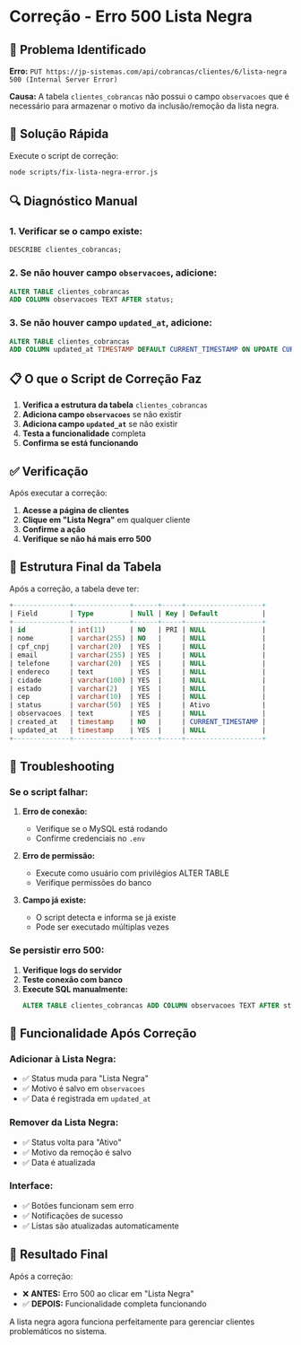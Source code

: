 # Correção - Erro 500 Lista Negra

## 🚨 Problema Identificado

**Erro:** `PUT https://jp-sistemas.com/api/cobrancas/clientes/6/lista-negra 500 (Internal Server Error)`

**Causa:** A tabela `clientes_cobrancas` não possui o campo `observacoes` que é necessário para armazenar o motivo da inclusão/remoção da lista negra.

## 🔧 Solução Rápida

Execute o script de correção:

```bash
node scripts/fix-lista-negra-error.js
```

## 🔍 Diagnóstico Manual

### 1. Verificar se o campo existe:
```sql
DESCRIBE clientes_cobrancas;
```

### 2. Se não houver campo `observacoes`, adicione:
```sql
ALTER TABLE clientes_cobrancas 
ADD COLUMN observacoes TEXT AFTER status;
```

### 3. Se não houver campo `updated_at`, adicione:
```sql
ALTER TABLE clientes_cobrancas 
ADD COLUMN updated_at TIMESTAMP DEFAULT CURRENT_TIMESTAMP ON UPDATE CURRENT_TIMESTAMP;
```

## 📋 O que o Script de Correção Faz

1. **Verifica a estrutura da tabela** `clientes_cobrancas`
2. **Adiciona campo `observacoes`** se não existir
3. **Adiciona campo `updated_at`** se não existir
4. **Testa a funcionalidade** completa
5. **Confirma se está funcionando**

## ✅ Verificação

Após executar a correção:

1. **Acesse a página de clientes**
2. **Clique em "Lista Negra"** em qualquer cliente
3. **Confirme a ação**
4. **Verifique se não há mais erro 500**

## 🔧 Estrutura Final da Tabela

Após a correção, a tabela deve ter:

```sql
+--------------+--------------+------+-----+-------------------+
| Field        | Type         | Null | Key | Default           |
+--------------+--------------+------+-----+-------------------+
| id           | int(11)      | NO   | PRI | NULL              |
| nome         | varchar(255) | NO   |     | NULL              |
| cpf_cnpj     | varchar(20)  | YES  |     | NULL              |
| email        | varchar(255) | YES  |     | NULL              |
| telefone     | varchar(20)  | YES  |     | NULL              |
| endereco     | text         | YES  |     | NULL              |
| cidade       | varchar(100) | YES  |     | NULL              |
| estado       | varchar(2)   | YES  |     | NULL              |
| cep          | varchar(10)  | YES  |     | NULL              |
| status       | varchar(50)  | YES  |     | Ativo             |
| observacoes  | text         | YES  |     | NULL              |
| created_at   | timestamp    | NO   |     | CURRENT_TIMESTAMP |
| updated_at   | timestamp    | YES  |     | NULL              |
+--------------+--------------+------+-----+-------------------+
```

## 🐛 Troubleshooting

### Se o script falhar:

1. **Erro de conexão:**
   - Verifique se o MySQL está rodando
   - Confirme credenciais no `.env`

2. **Erro de permissão:**
   - Execute como usuário com privilégios ALTER TABLE
   - Verifique permissões do banco

3. **Campo já existe:**
   - O script detecta e informa se já existe
   - Pode ser executado múltiplas vezes

### Se persistir erro 500:

1. **Verifique logs do servidor**
2. **Teste conexão com banco**
3. **Execute SQL manualmente:**
   ```sql
   ALTER TABLE clientes_cobrancas ADD COLUMN observacoes TEXT AFTER status;
   ```

## 📝 Funcionalidade Após Correção

### Adicionar à Lista Negra:
- ✅ Status muda para "Lista Negra"
- ✅ Motivo é salvo em `observacoes`
- ✅ Data é registrada em `updated_at`

### Remover da Lista Negra:
- ✅ Status volta para "Ativo"
- ✅ Motivo da remoção é salvo
- ✅ Data é atualizada

### Interface:
- ✅ Botões funcionam sem erro
- ✅ Notificações de sucesso
- ✅ Listas são atualizadas automaticamente

## 🎯 Resultado Final

Após a correção:
- ❌ **ANTES:** Erro 500 ao clicar em "Lista Negra"
- ✅ **DEPOIS:** Funcionalidade completa funcionando

A lista negra agora funciona perfeitamente para gerenciar clientes problemáticos no sistema. 